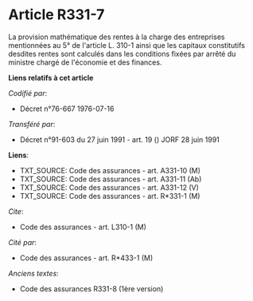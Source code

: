 # Article R331-7

La provision mathématique des rentes à la charge des entreprises mentionnées au 5° de l'article L. 310-1 ainsi que les
capitaux constitutifs desdites rentes sont calculés dans les conditions fixées par arrêté du ministre chargé de l'économie et
des finances.

**Liens relatifs à cet article**

_Codifié par_:

  - Décret n°76-667 1976-07-16

_Transféré par_:

  - Décret n°91-603 du 27 juin 1991 - art. 19 () JORF 28 juin 1991

**Liens**:

  - TXT_SOURCE: Code des assurances - art. A331-10 (M)
  - TXT_SOURCE: Code des assurances - art. A331-11 (Ab)
  - TXT_SOURCE: Code des assurances - art. A331-12 (V)
  - TXT_SOURCE: Code des assurances - art. R*331-1 (M)

_Cite_:

  - Code des assurances - art. L310-1 (M)

_Cité par_:

  - Code des assurances - art. R*433-1 (M)

_Anciens textes_:

  - Code des assurances R331-8 (1ère version)
